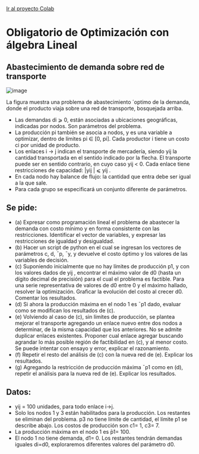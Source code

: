 [Ir al proyecto Colab](https://colab.research.google.com/drive/1Uqv9q-7wN0nB9nXq21e5SQRkpdaG0-wC?usp=sharing)

# Obligatorio de Optimización con álgebra Lineal
## Abastecimiento de demanda sobre red de transporte

![image](https://user-images.githubusercontent.com/100039777/208156883-07ec4303-fb1e-4fe7-b38f-b666426534b6.png)


La figura muestra una problema de abastecimiento ´optimo de la demanda, donde el producto
viaja sobre una red de transporte, bosquejada arriba.
- Las demandas di ⩾ 0, están asociadas a ubicaciones geográficas, indicadas por nodos. Son parámetros del problema.
- La producción pi también se asocia a nodos, y es una variable a optimizar, dentro de límites pi ∈ [0, pi]. Cada productor i tiene un costo ci por unidad de producto.
- Los enlaces i → j indican el transporte de mercadería, siendo yij la cantidad transportada en el sentido indicado por la flecha. El transporte puede ser en sentido contrario, en cuyo caso yij < 0. Cada enlace tiene restricciones de capacidad: |yij | ⩽ yij .
- En cada nodo hay balance de flujo: la cantidad que entra debe ser igual a la que sale.
- Para cada grupo se especificará un conjunto diferente de parámetros.

## Se pide:
- (a) Expresar como programación lineal el problema de abastecer la demanda con costo mínimo y en forma consistente con las restricciones. Identificar el vector de variables, y expresar las restricciones de igualdad y desigualdad.
- (b) Hacer un script de python en el cual se ingresan los vectores de parámetros c, d, ¯p, ¯y, y devuelve el costo óptimo y los valores de las variables de decisión.
- (c) Suponiendo inicialmente que no hay límites de producción p1, y con los valores dados de yij , encontrar el máximo valor de d0 (hasta un dígito decimal de precisión) para el cual el problema es factible. Para una serie representativa de valores de d0 entre 0 y el máximo hallado, resolver la optimización. Graficar la evolución del costo al crecer d0. Comentar los resultados.
- (d) Si ahora la producción máxima en el nodo 1 es ¯p1 dado, evaluar como se modifican los resultados de (c).
- (e) Volviendo al caso de (c), sin límites de producción, se plantea mejorar el transporte agregando un enlace nuevo entre dos nodos a determinar, de la misma capacidad que los anteriores. No se admite duplicar enlaces existentes. Proponer cual enlace agregar buscando agrandar lo más posible región de factibilidad en (c), y al menor costo. Se puede intentar con ensayo y error, explicar el razonamiento.
- (f) Repetir el resto del análisis de (c) con la nueva red de (e). Explicar los resultados.
- (g) Agregando la restricción de producción máxima ¯p1 como en (d), repetir el análisis para la nueva red de (e). Explicar los resultados.

## Datos:

- yij = 100 unidades, para todo enlace i→j.
- Solo los nodos 1 y 3 están habilitados para la producción. Los restantes se eliminan del problema. p3 no tiene límite de cantidad, el límite p1 se describe abajo. Los costos de producción son c1= 1, c3= 7.
- La producción máxima en el nodo 1 es ̄p1= 100.
- El nodo 1 no tiene demanda, d1= 0. Los restantes tendrán demandas iguales di=d0, exploraremos diferentes valores del parámetro d0.
